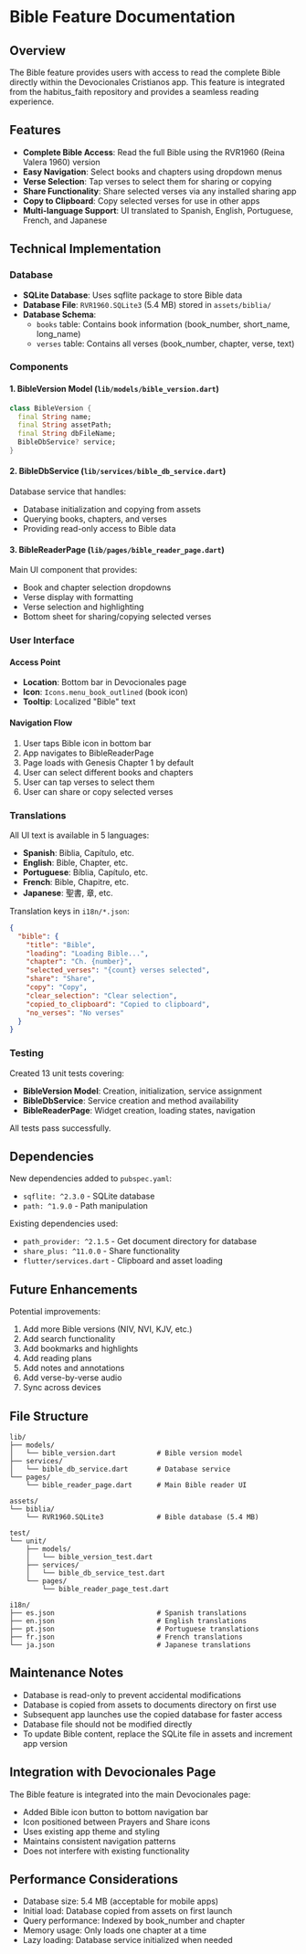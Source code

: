 # Bible Feature Documentation

## Overview
The Bible feature provides users with access to read the complete Bible directly within the Devocionales Cristianos app. This feature is integrated from the habitus_faith repository and provides a seamless reading experience.

## Features
- **Complete Bible Access**: Read the full Bible using the RVR1960 (Reina Valera 1960) version
- **Easy Navigation**: Select books and chapters using dropdown menus
- **Verse Selection**: Tap verses to select them for sharing or copying
- **Share Functionality**: Share selected verses via any installed sharing app
- **Copy to Clipboard**: Copy selected verses for use in other apps
- **Multi-language Support**: UI translated to Spanish, English, Portuguese, French, and Japanese

## Technical Implementation

### Database
- **SQLite Database**: Uses sqflite package to store Bible data
- **Database File**: `RVR1960.SQLite3` (5.4 MB) stored in `assets/biblia/`
- **Database Schema**:
  - `books` table: Contains book information (book_number, short_name, long_name)
  - `verses` table: Contains all verses (book_number, chapter, verse, text)

### Components

#### 1. BibleVersion Model (`lib/models/bible_version.dart`)
```dart
class BibleVersion {
  final String name;
  final String assetPath;
  final String dbFileName;
  BibleDbService? service;
}
```

#### 2. BibleDbService (`lib/services/bible_db_service.dart`)
Database service that handles:
- Database initialization and copying from assets
- Querying books, chapters, and verses
- Providing read-only access to Bible data

#### 3. BibleReaderPage (`lib/pages/bible_reader_page.dart`)
Main UI component that provides:
- Book and chapter selection dropdowns
- Verse display with formatting
- Verse selection and highlighting
- Bottom sheet for sharing/copying selected verses

### User Interface

#### Access Point
- **Location**: Bottom bar in Devocionales page
- **Icon**: `Icons.menu_book_outlined` (book icon)
- **Tooltip**: Localized "Bible" text

#### Navigation Flow
1. User taps Bible icon in bottom bar
2. App navigates to BibleReaderPage
3. Page loads with Genesis Chapter 1 by default
4. User can select different books and chapters
5. User can tap verses to select them
6. User can share or copy selected verses

### Translations

All UI text is available in 5 languages:
- **Spanish**: Biblia, Capítulo, etc.
- **English**: Bible, Chapter, etc.
- **Portuguese**: Bíblia, Capítulo, etc.
- **French**: Bible, Chapitre, etc.
- **Japanese**: 聖書, 章, etc.

Translation keys in `i18n/*.json`:
```json
{
  "bible": {
    "title": "Bible",
    "loading": "Loading Bible...",
    "chapter": "Ch. {number}",
    "selected_verses": "{count} verses selected",
    "share": "Share",
    "copy": "Copy",
    "clear_selection": "Clear selection",
    "copied_to_clipboard": "Copied to clipboard",
    "no_verses": "No verses"
  }
}
```

### Testing

Created 13 unit tests covering:
- **BibleVersion Model**: Creation, initialization, service assignment
- **BibleDbService**: Service creation and method availability
- **BibleReaderPage**: Widget creation, loading states, navigation

All tests pass successfully.

## Dependencies

New dependencies added to `pubspec.yaml`:
- `sqflite: ^2.3.0` - SQLite database
- `path: ^1.9.0` - Path manipulation

Existing dependencies used:
- `path_provider: ^2.1.5` - Get document directory for database
- `share_plus: ^11.0.0` - Share functionality
- `flutter/services.dart` - Clipboard and asset loading

## Future Enhancements

Potential improvements:
1. Add more Bible versions (NIV, NVI, KJV, etc.)
2. Add search functionality
3. Add bookmarks and highlights
4. Add reading plans
5. Add notes and annotations
6. Add verse-by-verse audio
7. Sync across devices

## File Structure

```
lib/
├── models/
│   └── bible_version.dart          # Bible version model
├── services/
│   └── bible_db_service.dart       # Database service
└── pages/
    └── bible_reader_page.dart      # Main Bible reader UI

assets/
└── biblia/
    └── RVR1960.SQLite3             # Bible database (5.4 MB)

test/
└── unit/
    ├── models/
    │   └── bible_version_test.dart
    ├── services/
    │   └── bible_db_service_test.dart
    └── pages/
        └── bible_reader_page_test.dart

i18n/
├── es.json                         # Spanish translations
├── en.json                         # English translations
├── pt.json                         # Portuguese translations
├── fr.json                         # French translations
└── ja.json                         # Japanese translations
```

## Maintenance Notes

- Database is read-only to prevent accidental modifications
- Database is copied from assets to documents directory on first use
- Subsequent app launches use the copied database for faster access
- Database file should not be modified directly
- To update Bible content, replace the SQLite file in assets and increment app version

## Integration with Devocionales Page

The Bible feature is integrated into the main Devocionales page:
- Added Bible icon button to bottom navigation bar
- Icon positioned between Prayers and Share icons
- Uses existing app theme and styling
- Maintains consistent navigation patterns
- Does not interfere with existing functionality

## Performance Considerations

- Database size: 5.4 MB (acceptable for mobile apps)
- Initial load: Database copied from assets on first launch
- Query performance: Indexed by book_number and chapter
- Memory usage: Only loads one chapter at a time
- Lazy loading: Database service initialized when needed

